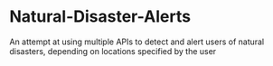 # Natural-Disaster-Alerts
An attempt at using multiple APIs to detect and alert users of natural disasters, depending on locations specified by the user
